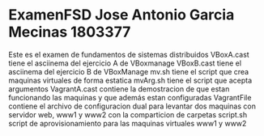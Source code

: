 # ExamenFSD Jose Antonio Garcia Mecinas 1803377
Este es el examen de fundamentos de sistemas distribuidos
VBoxA.cast tiene el asciinema del ejercicio A de VBoxmanage
VBoxB.cast tiene el asciinema del ejercicio B de VBoxManage
mv.sh tiene el script que crea maquinas virtuales de forma estatica
mvArg.sh tiene el script que acepta argumentos
VagrantA.cast contiene la demostracion de que estan funcionando las maquinas y que además estan configuradas
VagrantFile contiene el archivo de configuracion dual para levantar dos maquinas con servidor web, www1 y www2 con la comparticion de carpetas
script.sh script de aprovisionamiento para las maquinas virtuales www1 y www2

